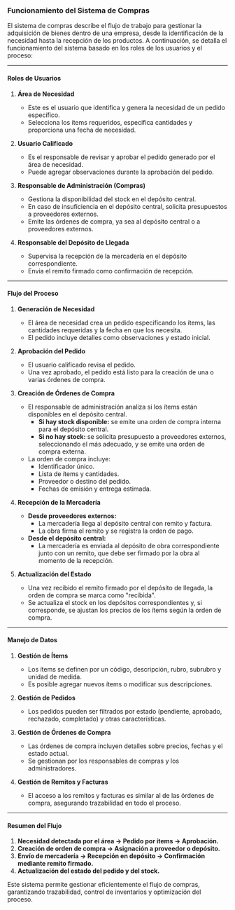 ### Funcionamiento del Sistema de Compras

El sistema de compras describe el flujo de trabajo para gestionar la adquisición de bienes dentro de una empresa, desde la identificación de la necesidad hasta la recepción de los productos. A continuación, se detalla el funcionamiento del sistema basado en los roles de los usuarios y el proceso:

---

#### **Roles de Usuarios**

1. **Área de Necesidad**
    
    - Este es el usuario que identifica y genera la necesidad de un pedido específico.
    - Selecciona los ítems requeridos, especifica cantidades y proporciona una fecha de necesidad.
2. **Usuario Calificado**
    
    - Es el responsable de revisar y aprobar el pedido generado por el área de necesidad.
    - Puede agregar observaciones durante la aprobación del pedido.
3. **Responsable de Administración (Compras)**
    
    - Gestiona la disponibilidad del stock en el depósito central.
    - En caso de insuficiencia en el depósito central, solicita presupuestos a proveedores externos.
    - Emite las órdenes de compra, ya sea al depósito central o a proveedores externos.
4. **Responsable del Depósito de Llegada**
    
    - Supervisa la recepción de la mercadería en el depósito correspondiente.
    - Envia el remito firmado como confirmación de recepción.

---

#### **Flujo del Proceso**

1. **Generación de Necesidad**
    
    - El área de necesidad crea un pedido especificando los ítems, las cantidades requeridas y la fecha en que los necesita.
    - El pedido incluye detalles como observaciones y estado inicial.
2. **Aprobación del Pedido**
    
    - El usuario calificado revisa el pedido.
    - Una vez aprobado, el pedido está listo para la creación de una o varias órdenes de compra.
3. **Creación de Órdenes de Compra**
    
    - El responsable de administración analiza si los ítems están disponibles en el depósito central.
        - **Si hay stock disponible:** se emite una orden de compra interna para el depósito central.
        - **Si no hay stock:** se solicita presupuesto a proveedores externos, seleccionando el más adecuado, y se emite una orden de compra externa.
    - La orden de compra incluye:
        - Identificador único.
        - Lista de ítems y cantidades.
        - Proveedor o destino del pedido.
        - Fechas de emisión y entrega estimada.
4. **Recepción de la Mercadería**
    
    - **Desde proveedores externos:**
        - La mercadería llega al depósito central con remito y factura.
        - La obra firma el remito y se registra la orden de pago.
    - **Desde el depósito central:**
        - La mercadería es enviada al depósito de obra correspondiente junto con un remito, que debe ser firmado por la obra al momento de la recepción.
5. **Actualización del Estado**
    
    - Una vez recibido el remito firmado por el depósito de llegada, la orden de compra se marca como "recibida".
    - Se actualiza el stock en los depósitos correspondientes y, si corresponde, se ajustan los precios de los ítems según la orden de compra.

---

#### **Manejo de Datos**

1. **Gestión de Ítems**
    
    - Los ítems se definen por un código, descripción, rubro, subrubro y unidad de medida.
    - Es posible agregar nuevos ítems o modificar sus descripciones.
2. **Gestión de Pedidos**
    
    - Los pedidos pueden ser filtrados por estado (pendiente, aprobado, rechazado, completado) y otras características.
3. **Gestión de Órdenes de Compra**
    
    - Las órdenes de compra incluyen detalles sobre precios, fechas y el estado actual.
    - Se gestionan por los responsables de compras y los administradores.
4. **Gestión de Remitos y Facturas**
    
    - El acceso a los remitos y facturas es similar al de las órdenes de compra, asegurando trazabilidad en todo el proceso.

---

#### **Resumen del Flujo**

1. **Necesidad detectada por el área → Pedido por ítems → Aprobación.**
2. **Creación de orden de compra → Asignación a proveedor o depósito.**
3. **Envío de mercadería → Recepción en depósito → Confirmación mediante remito firmado.**
4. **Actualización del estado del pedido y del stock.**

Este sistema permite gestionar eficientemente el flujo de compras, garantizando trazabilidad, control de inventarios y optimización del proceso.